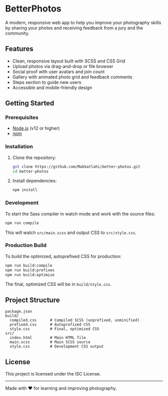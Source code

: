 # BetterPhotos

A modern, responsive web app to help you improve your photography skills by sharing your photos and receiving feedback from a jury and the community.

## Features

- Clean, responsive layout built with SCSS and CSS Grid
- Upload photos via drag-and-drop or file browser
- Social proof with user avatars and join count
- Gallery with animated photo grid and feedback comments
- Steps section to guide new users
- Accessible and mobile-friendly design

## Getting Started

### Prerequisites

- [Node.js](https://nodejs.org/) (v12 or higher)
- [npm](https://www.npmjs.com/)

### Installation

1. Clone the repository:

   ```sh
   git clone https://github.com/Makkatlahi/better-photos.git
   cd better-photos
   ```

2. Install dependencies:

   ```sh
   npm install
   ```

### Development

To start the Sass compiler in watch mode and work with the source files:

```sh
npm run compile
```

This will watch `src/main.scss` and output CSS to `src/style.css`.

### Production Build

To build the optimized, autoprefixed CSS for production:

```sh
npm run build:compile
npm run build:prefixes
npm run build:optimize
```

The final, optimized CSS will be in `build/style.css`.

## Project Structure

```
package.json
build/
  compiled.css      # Compiled SCSS (unprefixed, unminified)
  prefixed.css      # Autoprefixed CSS
  style.css         # Final, optimized CSS
src/
  index.html        # Main HTML file
  main.scss         # Main SCSS source
  style.css         # Development CSS output
```

## License

This project is licensed under the ISC License.

---

Made with ❤️ for learning and improving photography.
